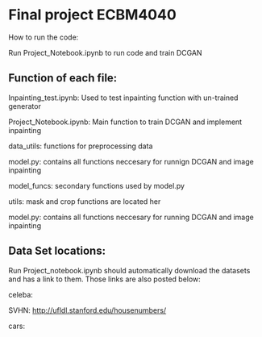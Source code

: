 # Final project ECBM4040

How to run the code:

Run Project_Notebook.ipynb to run code and train DCGAN


## Function of each file:

Inpainting_test.ipynb: Used to test inpainting function with un-trained generator

Project_Notebook.ipynb: Main function to train DCGAN and implement inpainting		

data_utils: functions for preprocessing data

model.py: contains all functions neccesary for runnign DCGAN and image inpainting

model_funcs: secondary functions used by model.py

utils: mask and crop functions are located her

model.py: contains all functions neccesary for running DCGAN and image inpainting


## Data Set locations:
Run Project_notebook.ipynb should automatically download the datasets and has a link to them.
Those links are also posted below:

celeba:

SVHN: http://ufldl.stanford.edu/housenumbers/

cars:





